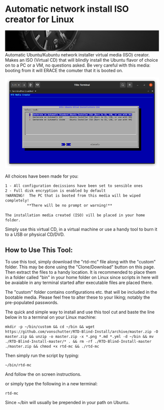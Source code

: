 # Automatic network install ISO creator for Linux
![RTD Blind Install Media Header](custom/header-time.jpg "Executing the Script")
Automatic Ubuntu/Kubuntu network installer virtual media (ISO) creator. 
Makes an ISO (Virtual CD) that will blindly install the Ubuntu flavor of choice on to a PC or a VM, no questions asked. 
Be very careful with this media: booting from it will ERACE the comuter that it is booted on.

![RTD Blind Install Media Builder](custom/rtd-mc.png?raw=true "Executing the Script")

All choices have been made for you: 
 ```
1 - All configuration decissions have been set to sensible ones
2 - Full disk encryption is enabled by default
!WARNING!  The PC that is booted from this media will be wiped completely! 
           **There will be no prompt or warning!** 

The installation media created (ISO) vill be placed in your home folder. 
 ```
Simply use this virtual CD, in a virtual machine or use a handy tool to burn it to a USB or physical CD/DVD. 

## How to Use This Tool:
To use this tool, simply download the "rtd-mc" file along with the "custom" folder. This may be done using the "Clone/Download" button on this page. Then extract the files to a handy location. It is recommended to place them in a folder called "bin" in your home folder on Linux since scripts in here will be avaiable in any terminal started after executable files are placed there. 

The "custom" folder contains configurations etc. that will be included in the bootable media. Please feel free to alter these to your liking; notably the pre-populated passwords. 

The quick and simple way to install and use this tool cut and baste the line below in to a terminal on your Linux machine:
```
mkdir -p ~/bin/custom && cd ~/bin && wget https://github.com/vonschutter/RTD-Blind-Install/archive/master.zip -O master.zip && unzip -o master.zip -x *.png *.md *.yml -d ~/bin && mv ./RTD-Blind-Install-master/* . && rm -rf ./RTD-Blind-Install-master ./master.zip && chmod +x rtd-mc && ./rtd-mc
```

Then simply run the script by typing:
```
~/bin/rtd-mc
```
And follow the on screen instructions. 

or simply type the following in a new terminal: 
```
rtd-mc
```
Since ~/bin will usually be prepended in your path on Ubuntu.
